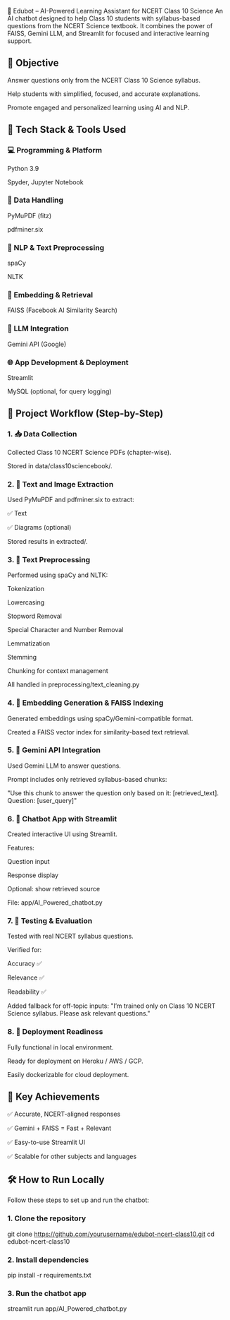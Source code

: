 🤖 Edubot – AI-Powered Learning Assistant for NCERT Class 10 Science
An AI chatbot designed to help Class 10 students with syllabus-based questions from the NCERT Science textbook. It combines the power of FAISS, Gemini LLM, and Streamlit for focused and interactive learning support.

## 🎯 Objective
Answer questions only from the NCERT Class 10 Science syllabus.

Help students with simplified, focused, and accurate explanations.

Promote engaged and personalized learning using AI and NLP.

## 🧰 Tech Stack & Tools Used
### 💻 Programming & Platform
Python 3.9

Spyder, Jupyter Notebook

### 📄 Data Handling
PyMuPDF (fitz)

pdfminer.six

### 🧠 NLP & Text Preprocessing
spaCy

NLTK

### 🔎 Embedding & Retrieval
FAISS (Facebook AI Similarity Search)

### 🤖 LLM Integration
Gemini API (Google)

### 🌐 App Development & Deployment
Streamlit

MySQL (optional, for query logging)

## 🔄 Project Workflow (Step-by-Step)
### 1. 📥 Data Collection
Collected Class 10 NCERT Science PDFs (chapter-wise).

Stored in data/class10sciencebook/.

### 2. 📄 Text and Image Extraction
Used PyMuPDF and pdfminer.six to extract:

✅ Text

✅ Diagrams (optional)

Stored results in extracted/.

### 3. 🧹 Text Preprocessing
Performed using spaCy and NLTK:

Tokenization

Lowercasing

Stopword Removal

Special Character and Number Removal

Lemmatization

Stemming

Chunking for context management

All handled in preprocessing/text_cleaning.py

### 4. 📐 Embedding Generation & FAISS Indexing
Generated embeddings using spaCy/Gemini-compatible format.

Created a FAISS vector index for similarity-based text retrieval.

### 5. 🤖 Gemini API Integration
Used Gemini LLM to answer questions.

Prompt includes only retrieved syllabus-based chunks:

"Use this chunk to answer the question only based on it:
[retrieved_text]. Question: [user_query]"

### 6. 💬 Chatbot App with Streamlit
Created interactive UI using Streamlit.

Features:

Question input

Response display

Optional: show retrieved source

File: app/AI_Powered_chatbot.py

### 7. 🧪 Testing & Evaluation
Tested with real NCERT syllabus questions.

Verified for:

Accuracy ✅

Relevance ✅

Readability ✅

Added fallback for off-topic inputs:
"I’m trained only on Class 10 NCERT Science syllabus. Please ask relevant questions."

### 8. 🚀 Deployment Readiness
Fully functional in local environment.

Ready for deployment on Heroku / AWS / GCP.

Easily dockerizable for cloud deployment.

## 🌟 Key Achievements
✅ Accurate, NCERT-aligned responses

✅ Gemini + FAISS = Fast + Relevant

✅ Easy-to-use Streamlit UI

✅ Scalable for other subjects and languages

## 🛠️ How to Run Locally
Follow these steps to set up and run the chatbot:

### 1. Clone the repository
git clone https://github.com/yourusername/edubot-ncert-class10.git
cd edubot-ncert-class10

### 2. Install dependencies
pip install -r requirements.txt

### 3. Run the chatbot app
streamlit run app/AI_Powered_chatbot.py
























